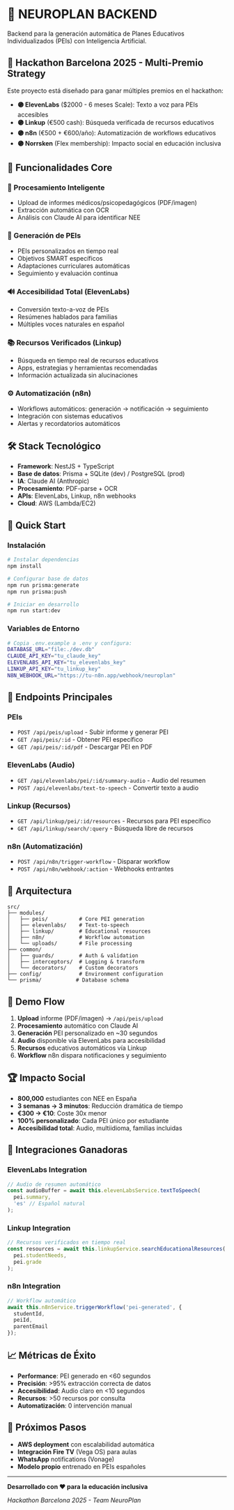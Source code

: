 # 🧠 NEUROPLAN BACKEND

Backend para la generación automática de Planes Educativos Individualizados (PEIs) con Inteligencia Artificial.

## 🚀 Hackathon Barcelona 2025 - Multi-Premio Strategy

Este proyecto está diseñado para ganar múltiples premios en el hackathon:

- **🟣 ElevenLabs** ($2000 - 6 meses Scale): Texto a voz para PEIs accesibles
- **🟣 Linkup** (€500 cash): Búsqueda verificada de recursos educativos
- **🟣 n8n** (€500 + €600/año): Automatización de workflows educativos
- **🟣 Norrsken** (Flex membership): Impacto social en educación inclusiva

## 🎯 Funcionalidades Core

### 📄 Procesamiento Inteligente
- Upload de informes médicos/psicopedagógicos (PDF/imagen)
- Extracción automática con OCR
- Análisis con Claude AI para identificar NEE

### 🤖 Generación de PEIs
- PEIs personalizados en tiempo real
- Objetivos SMART específicos
- Adaptaciones curriculares automáticas
- Seguimiento y evaluación continua

### 🔊 Accesibilidad Total (ElevenLabs)
- Conversión texto-a-voz de PEIs
- Resúmenes hablados para familias
- Múltiples voces naturales en español

### 📚 Recursos Verificados (Linkup)
- Búsqueda en tiempo real de recursos educativos
- Apps, estrategias y herramientas recomendadas
- Información actualizada sin alucinaciones

### ⚙️ Automatización (n8n)
- Workflows automáticos: generación → notificación → seguimiento
- Integración con sistemas educativos
- Alertas y recordatorios automáticos

## 🛠️ Stack Tecnológico

- **Framework**: NestJS + TypeScript
- **Base de datos**: Prisma + SQLite (dev) / PostgreSQL (prod)
- **IA**: Claude AI (Anthropic)
- **Procesamiento**: PDF-parse + OCR
- **APIs**: ElevenLabs, Linkup, n8n webhooks
- **Cloud**: AWS (Lambda/EC2)

## 🚀 Quick Start

### Instalación
```bash
# Instalar dependencias
npm install

# Configurar base de datos
npm run prisma:generate
npm run prisma:push

# Iniciar en desarrollo
npm run start:dev
```

### Variables de Entorno
```bash
# Copia .env.example a .env y configura:
DATABASE_URL="file:./dev.db"
CLAUDE_API_KEY="tu_claude_key"
ELEVENLABS_API_KEY="tu_elevenlabs_key"
LINKUP_API_KEY="tu_linkup_key"
N8N_WEBHOOK_URL="https://tu-n8n.app/webhook/neuroplan"
```

## 📡 Endpoints Principales

### PEIs
- `POST /api/peis/upload` - Subir informe y generar PEI
- `GET /api/peis/:id` - Obtener PEI específico
- `GET /api/peis/:id/pdf` - Descargar PEI en PDF

### ElevenLabs (Audio)
- `GET /api/elevenlabs/pei/:id/summary-audio` - Audio del resumen
- `POST /api/elevenlabs/text-to-speech` - Convertir texto a audio

### Linkup (Recursos)
- `GET /api/linkup/pei/:id/resources` - Recursos para PEI específico
- `GET /api/linkup/search/:query` - Búsqueda libre de recursos

### n8n (Automatización)
- `POST /api/n8n/trigger-workflow` - Disparar workflow
- `POST /api/n8n/webhook/:action` - Webhooks entrantes

## 🎨 Arquitectura

```
src/
├── modules/
│   ├── peis/          # Core PEI generation
│   ├── elevenlabs/    # Text-to-speech
│   ├── linkup/        # Educational resources
│   ├── n8n/           # Workflow automation
│   └── uploads/       # File processing
├── common/
│   ├── guards/        # Auth & validation
│   ├── interceptors/  # Logging & transform
│   └── decorators/    # Custom decorators
├── config/            # Environment configuration
└── prisma/           # Database schema
```

## 🎤 Demo Flow

1. **Upload** informe (PDF/imagen) → `/api/peis/upload`
2. **Procesamiento** automático con Claude AI
3. **Generación** PEI personalizado en ~30 segundos
4. **Audio** disponible vía ElevenLabs para accesibilidad
5. **Recursos** educativos automáticos vía Linkup
6. **Workflow** n8n dispara notificaciones y seguimiento

## 🏆 Impacto Social

- **800,000** estudiantes con NEE en España
- **3 semanas → 3 minutos**: Reducción dramática de tiempo
- **€300 → €10**: Coste 30x menor
- **100% personalizado**: Cada PEI único por estudiante
- **Accesibilidad total**: Audio, multiidioma, familias incluidas

## 🔗 Integraciones Ganadoras

### ElevenLabs Integration
```typescript
// Audio de resumen automático
const audioBuffer = await this.elevenLabsService.textToSpeech(
  pei.summary,
  'es' // Español natural
);
```

### Linkup Integration  
```typescript
// Recursos verificados en tiempo real
const resources = await this.linkupService.searchEducationalResources(
  pei.studentNeeds,
  pei.grade
);
```

### n8n Integration
```typescript
// Workflow automático
await this.n8nService.triggerWorkflow('pei-generated', {
  studentId,
  peiId,
  parentEmail
});
```

## 📈 Métricas de Éxito

- **Performance**: PEI generado en <60 segundos
- **Precisión**: >95% extracción correcta de datos
- **Accesibilidad**: Audio claro en <10 segundos
- **Recursos**: >50 recursos por consulta
- **Automatización**: 0 intervención manual

## 🌟 Próximos Pasos

- **AWS deployment** con escalabilidad automática  
- **Integración Fire TV** (Vega OS) para aulas
- **WhatsApp** notifications (Vonage)
- **Modelo propio** entrenado en PEIs españoles

---

**Desarrollado con ❤️ para la educación inclusiva**

*Hackathon Barcelona 2025 - Team NeuroPlan*